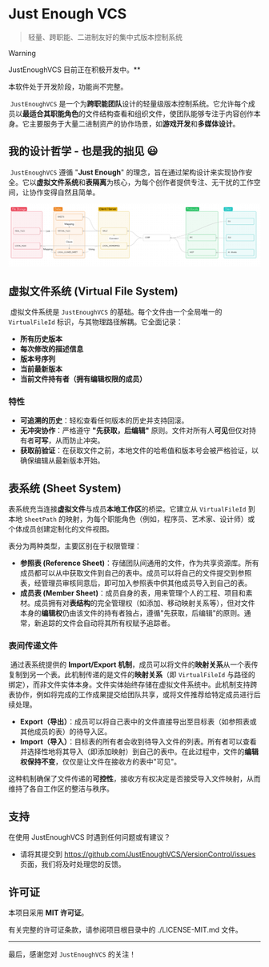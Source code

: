 # Just Enough VCS

> 轻量、跨职能、二进制友好的集中式版本控制系统

> [!WARNING]
> JustEnoughVCS 目前正在积极开发中。**
>
> 本软件处于开发阶段，功能尚不完整。

​	`JustEnoughVCS` 是一个为**跨职能团队**设计的轻量级版本控制系统。它允许每个成员以**最适合其职能角色**的文件结构查看和组织文件，使团队能够专注于内容创作本身。它主要服务于大量二进制资产的协作场景，如**游戏开发**和**多媒体设计**。

## 我的设计哲学 - 也是我的拙见 😃

​	`JustEnoughVCS` 遵循 "**Just Enough**" 的理念，旨在通过架构设计来实现协作安全。它以**虚拟文件系统**和**表隔离**为核心，为每个创作者提供专注、无干扰的工作空间，让协作变得自然且简单。

![img](docs/images/FRAMEWORK_CANVAS.png)

## 虚拟文件系统 (Virtual File System)

​	虚拟文件系统是 `JustEnoughVCS` 的基础。每个文件由一个全局唯一的 `VirtualFileId` 标识，与其物理路径解耦。它全面记录：

-   **所有历史版本**
-   **每次修改的描述信息**
-   **版本号序列**
-   **当前最新版本**
-   **当前文件持有者（拥有编辑权限的成员）**

### 特性

-   **可追溯的历史**：轻松查看任何版本的历史并支持回滚。
-   **无冲突协作**：严格遵守 **"先获取，后编辑"** 原则。文件对所有人**可见**但仅对持有者**可写**，从而防止冲突。
-   **获取前验证**：在获取文件之前，本地文件的哈希值和版本号会被严格验证，以确保编辑从最新版本开始。

## 表系统 (Sheet System)

​	表系统充当连接**虚拟文件**与成员**本地工作区**的桥梁。它建立从 `VirtualFileId` 到本地 `SheetPath` 的映射，为每个职能角色（例如，程序员、艺术家、设计师）或个体成员创建定制化的文件视图。

表分为两种类型，主要区别在于权限管理：

-   **参照表 \(Reference Sheet\)**：存储团队间通用的文件，作为共享资源库。所有成员都可以从中获取文件到自己的表中。成员可以将自己的文件提交到参照表，经管理员审核同意后，即可加入参照表中供其他成员导入到自己的表。
-   **成员表 \(Member Sheet\)**：成员自身的表，用来管理个人的工程、项目和素材。成员拥有对**表结构**的完全管理权（如添加、移动映射关系等），但对文件本身的**编辑权**仍由该文件的持有者独占，遵循"先获取，后编辑"的原则。通常，新追踪的文件会自动将其所有权赋予追踪者。

### 表间传递文件

​	通过表系统提供的 **Import/Export 机制**，成员可以将文件的**映射关系**从一个表传复制到另一个表。此机制传递的是文件的**映射关系**（即 `VirtualFileId` 与路径的绑定），而非文件实体本身。文件实体始终存储在虚拟文件系统中。此机制支持跨表协作，例如将完成的工作成果提交给团队共享，或将文件推荐给特定成员进行后续处理。

-   **Export（导出）**：成员可以将自己表中的文件直接导出至目标表（如参照表或其他成员的表）的待导入区。
-   **Import（导入）**：目标表的所有者会收到待导入文件的列表。所有者可以查看并选择性地将其导入（即添加映射）到自己的表中。在此过程中，文件的**编辑权保持不变**，仅仅是让文件在接收方的表中"可见"。

这种机制确保了文件传递的**可控性**，接收方有权决定是否接受导入文件映射，从而维持了各自工作区的整洁与秩序。

## 支持

在使用 JustEnoughVCS 时遇到任何问题或有建议？

-   请将其提交到 https://github.com/JustEnoughVCS/VersionControl/issues 页面，我们将及时处理您的反馈。

## 许可证

本项目采用 **MIT 许可证**。

有关完整的许可证条款，请参阅项目根目录中的 ./LICENSE-MIT.md 文件。

---

最后，感谢您对 `JustEnoughVCS` 的关注！
